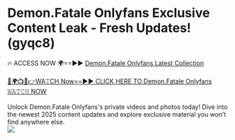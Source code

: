 # Demon.Fatale Onlyfans Exclusive Content Leak - Fresh Updates! (gyqc8)

🔥 ACCESS NOW 🌍==►► <a href="https://tinyurl.com/kvy9nzfs" rel="nofollow">Demon.Fatale Onlyfans Latest Collection</a>
<br><br>
[🔴🌍📺📱👉WA𝚃CH Now==►► CLICK HERE TO Demon.Fatale Onlyfans 𝚆𝙰𝚃𝙲𝙷 NOW](https://tinyurl.com/kvy9nzfs)
<br><br>
Unlock Demon.Fatale Onlyfans's private videos and photos today! Dive into the newest 2025 content updates and explore exclusive material you won’t find anywhere else.
<br>
<a href="https://tinyurl.com/kvy9nzfs" rel="nofollow" data-target="animated-image.originalLink"><img src="https://camo.githubusercontent.com/8a4f000d20f83aca3bf7ec5f350d767afa0574a8a352519fd8cfa583a6f93a33/68747470733a2f2f692e696d6775722e636f6d2f644a486b345a712e676966" data-canonical-src="https://i.imgur.com/dJHk4Zq.gif" style="max-width: 100%; display: inline-block;" data-target="animated-image.originalImage"></a>
<br>
